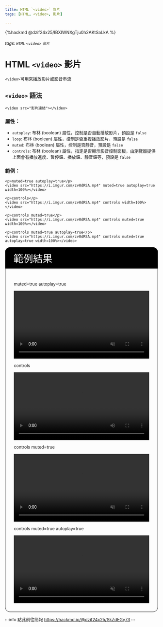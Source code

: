 ```yaml
---
title: HTML `<video>` 影片
tags: [HTML, <video>, 影片]

---
```


{%hackmd @dzif24x25/IBXIWNXgTju0h2AKtSaLkA %}

###### tags: `HTML` `<video>` `影片`

# HTML `<video>` 影片

`<video>`可用來播放影片或影音串流

## `<video>` 語法

```htmlembedded
<video src="影片連結"></video>
```

### 屬性：

* `autoplay`: 布林 (boolean) 屬性，控制是否自動播放影片，預設是 `false`
* `loop`: 布林 (boolean) 屬性，控制是否重複播放影片，預設是 `false`
* `muted`: 布林 (boolean) 屬性，控制是否靜音，預設是 `false`
* `controls`: 布林 (boolean) 屬性，指定是否顯示影音控制面板，由瀏覽器提供上面會有播放進度、暫停鈕、播放鈕、靜音鈕等，預設是 `false`

### 範例：

```htmlembedded=
<p>muted=true autoplay=true</p>
<video src="https://i.imgur.com/zv0dRSA.mp4" muted=true autoplay=true width=100%></video>
    
<p>controls</p>
<video src="https://i.imgur.com/zv0dRSA.mp4" controls width=100%></video>

<p>controls muted=true</p>
<video src="https://i.imgur.com/zv0dRSA.mp4" controls muted=true width=100%></video>

<p>controls muted=true autoplay=true</p>
<video src="https://i.imgur.com/zv0dRSA.mp4" controls muted=true autoplay=true width=100%></video>
```

<div style="background-color: #000000; color: #FFFFFF;border-radius: 1rem 1rem 0rem 0rem; padding: 0.7rem 1.75rem 0.7rem 1.75rem; font-size: 2rem">
    範例結果
</div>
<div style="border: 1px solid #000000; border-radius: 1rem; padding: 1.75rem; border-radius: 0rem 0rem 1rem 1rem">

<p>muted=true autoplay=true</p>
<video src="https://i.imgur.com/zv0dRSA.mp4" muted=true autoplay=true width=100%></video>
    
<p>controls</p>
<video src="https://i.imgur.com/zv0dRSA.mp4" controls width=100%></video>

<p>controls muted=true</p>
<video src="https://i.imgur.com/zv0dRSA.mp4" controls muted=true width=100%></video>

<p>controls muted=true autoplay=true</p>
<video src="https://i.imgur.com/zv0dRSA.mp4" controls muted=true autoplay=true width=100%></video>
    
</div>

:::info
點此前往簡報 https://hackmd.io/@dzif24x25/SkZdEGy73
:::